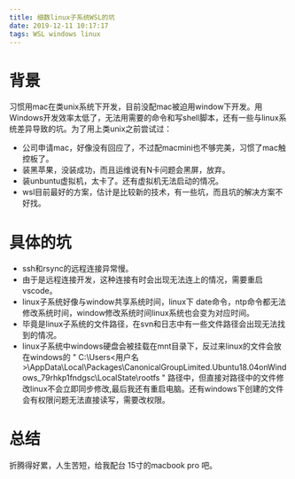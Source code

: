 ```yaml
---
title: 细数linux子系统WSL的坑
date: 2019-12-11 10:17:17
tags: WSL windows linux
---
```

# 背景

习惯用mac在类unix系统下开发，目前没配mac被迫用window下开发。用Windows开发效率太低了，无法用需要的命令和写shell脚本，还有一些与linux系统差异导致的坑。为了用上类unix之前尝试过：

* 公司申请mac，好像没有回应了，不过配macmini也不够完美，习惯了mac触控板了。
* 装黑苹果，没装成功，而且运维说有N卡问题会黑屏，放弃。
* 装unbuntu虚拟机，太卡了。还有虚拟机无法启动的情况。
* wsl目前最好的方案，估计是比较新的技术，有一些坑，而且坑的解决方案不好找。

# 具体的坑

* ssh和rsync的远程连接异常慢。
* 由于是远程连接开发，这种连接有时会出现无法连上的情况，需要重启vscode。
* linux子系统好像与window共享系统时间，linux下 date命令，ntp命令都无法修改系统时间，window修改系统时间linux系统也会变为对应时间。
* 毕竟是linux子系统的文件路径，在svn和日志中有一些文件路径会出现无法找到的情况。
* linux子系统中windows硬盘会被挂载在mnt目录下，反过来linux的文件会放在windows的 " C:\Users\<用户名>\AppData\Local\Packages\CanonicalGroupLimited.Ubuntu18.04onWindows_79rhkp1fndgsc\LocalState\rootfs " 路径中，但直接对路径中的文件修改linux不会立即同步修改,最后我还有重启电脑。还有windows下创建的文件会有权限问题无法直接读写，需要改权限。

# 总结

折腾得好累，人生苦短，给我配台 15寸的macbook pro 吧。